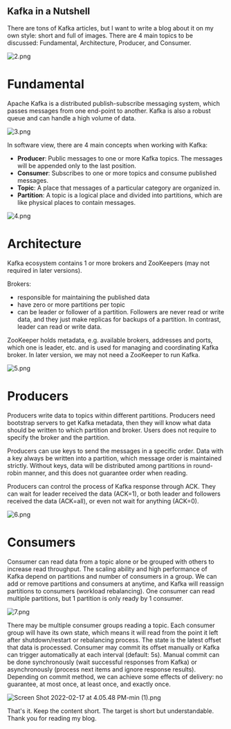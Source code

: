 ## Kafka in a Nutshell

There are tons of Kafka articles, but I want to write a blog about it on my own style: short and full of images. There are 4 main topics to be discussed: Fundamental, Architecture, Producer, and Consumer.

![2.png](https://cdn.hashnode.com/res/hashnode/image/upload/v1645082197397/hHgAEIzZt.png)

# Fundamental

Apache Kafka is a distributed publish-subscribe messaging system, which passes messages from one end-point to another. Kafka is also a robust queue and can handle a high volume of data.

![3.png](https://cdn.hashnode.com/res/hashnode/image/upload/v1645082199066/Ag2Glb9Rk.png)

In software view, there are 4 main concepts when working with Kafka:
+ **Producer**: Public messages to one or more Kafka topics. The messages will be appended only to the last position.
+ **Consumer**: Subscribes to one or more topics and consume published messages.
+ **Topic**: A place that messages of a particular category are organized in.
+ **Partition**: A topic is a logical place and divided into partitions, which are like physical places to contain messages.

![4.png](https://cdn.hashnode.com/res/hashnode/image/upload/v1645082200069/UoON2UUkA.png)

# Architecture
Kafka ecosystem contains 1 or more brokers and ZooKeepers (may not required in later versions).

Brokers:
+ responsible for maintaining the published data
+ have zero or more partitions per topic
+ can be leader or follower of a partition. Followers are never read or write data, and they just make replicas for backups of a partition. In contrast, leader can read or write data.

ZooKeeper holds metadata, e.g. available brokers, addresses and ports, which one is leader, etc. and is used for managing and coordinating Kafka broker. In later version, we may not need a ZooKeeper to run Kafka.

![5.png](https://cdn.hashnode.com/res/hashnode/image/upload/v1645082204965/AnMmq0vqs6.png)

# Producers

Producers write data to topics within different partitions. Producers need bootstrap servers to get Kafka metadata, then they will know what data should be written to which partition and broker. Users does not require to specify the broker and the partition.

Producers can use keys to send the messages in a specific order. Data with a key always be written into a partition, which message order is maintained strictly. Without keys, data will be distributed among partitions in round-robin manner, and this does not guarantee order when reading.

Producers can control the process of Kafka response through ACK. They can wait for leader received the data (ACK=1), or both leader and followers received the data (ACK=all), or even not wait for anything (ACK=0).

![6.png](https://cdn.hashnode.com/res/hashnode/image/upload/v1645153895583/TLZsyf3mT.png)

# Consumers

Consumer can read data from a topic alone or be grouped with others to increase read throughput. The scaling ability and high performance of Kafka depend on partitions and number of consumers in a group. We can add or remove partitions and consumers at anytime, and Kafka will reassign partitions to consumers (workload rebalancing). One consumer can read multiple partitions, but 1 partition is only ready by 1 consumer.

![7.png](https://cdn.hashnode.com/res/hashnode/image/upload/v1645082206596/q8e4GGMLf.png)

There may be multiple consumer groups reading a topic. Each consumer group will have its own state, which means it will read from the point it left after shutdown/restart or rebalancing process. The state is the latest offset that data is processed. Consumer may commit its offset manually or Kafka can trigger automatically at each interval (default: 5s). Manual commit can be done synchronously (wait successful responses from Kafka) or asynchronously (process next items and ignore response results). Depending on commit method, we can achieve some effects of delivery: no guarantee, at most once, at least once, and exactly once.

![Screen Shot 2022-02-17 at 4.05.48 PM-min (1).png](https://cdn.hashnode.com/res/hashnode/image/upload/v1645089069861/YBUt4rInW.png)

That's it. Keep the content short. The target is short but understandable. Thank you for reading my blog.
